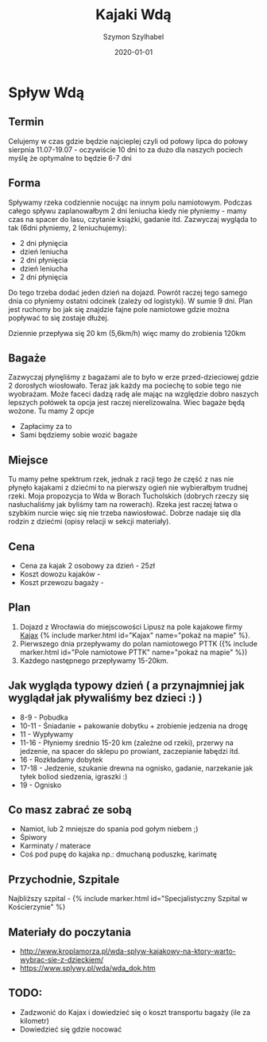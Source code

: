 ﻿---
layout: post
title: Kajaki Wdą
date: 2020-01-01
description: Plany wyjazdu kajakowego na rzece Wda w Borach Tucholskich
img: 2020-01-01-KajakiWda/main.JPG
tags: [Kajaki, Polska, Plany]
author: Szymon Szylhabel
---

<script>
  mapPath ="{{site.baseurl}}/data/2020-01-01-KajakiWda/map.json"
</script>

# Spływ Wdą  
   
## Termin  
Celujemy w czas gdzie będzie najcieplej czyli od połowy lipca do połowy sierpnia
11.07-19.07 - oczywiście 10 dni to za dużo dla naszych pociech myślę że optymalne to będzie 6-7 dni 

## Forma
Spływamy rzeka codziennie nocując na innym polu namiotowym. Podczas całego spływu zaplanowałbym 2 dni leniucha 
kiedy nie płyniemy - mamy czas na spacer do lasu, czytanie książki, gadanie itd. Zazwyczaj wygląda to tak (6dni płyniemy, 2 leniuchujemy):
* 2 dni płynięcia 
* dzień leniucha
* 2 dni płynięcia
* dzień leniucha
* 2 dni płynięcia

Do tego trzeba dodać jeden dzień na dojazd. Powrót raczej tego samego dnia co płyniemy ostatni odcinek (zależy od logistyki). 
W sumie 9 dni. Plan jest ruchomy bo jak się znajdzie fajne pole namiotowe gdzie można popływać to się zostaje dłużej. 

Dziennie przepływa się 20 km (5,6km/h) więc mamy do zrobienia 120km 

## Bagaże
Zazwyczaj płynęliśmy z bagażami ale to było w erze przed-dzieciowej gdzie 2 dorosłych wiosłowało. Teraz jak każdy ma pociechę 
to sobie tego nie wyobrażam. Może faceci dadzą radę ale mając na względzie dobro naszych lepszych połówek ta opcja jest raczej nierelizowalna. Wiec bagaże będą wożone.
Tu mamy 2 opcje 
* Zapłacimy za to
* Sami będziemy sobie wozić bagaże

## Miejsce
Tu mamy pełne spektrum rzek, jednak z racji tego że część z nas nie płynęło kajakami z dziećmi to na pierwszy ogień nie wybierałbym trudnej rzeki.
Moja propozycja to Wda w Borach Tucholskich (dobrych rzeczy się nasłuchaliśmy jak byliśmy tam na rowerach).
Rzeka jest raczej łatwa o szybkim nurcie więc się nie trzeba nawiosłować. Dobrze nadaje się dla rodzin z dziećmi (opisy relacji w sekcji materiały).

## Cena
* Cena za kajak 2 osobowy za dzień - 25zł 
* Koszt dowozu kajaków - 
* Koszt przewozu bagaży -  

## Plan
1. Dojazd z Wrocławia do miejscowości Lipusz na pole kajakowe firmy [Kajax](http://www.kajakinakaszubach.pl/ceny-kajakow/) {% include marker.html id="Kajax" name="pokaż na mapie" %}.
2. Pierwszego dnia przepływamy do polan namiotowego PTTK ({% include marker.html id="Pole namiotowe PTTK" name="pokaż na mapie" %})
3. Każdego następnego przepływamy 15-20km. 

## Jak wygląda typowy dzień ( a przynajmniej jak wyglądał jak pływaliśmy bez dzieci :) )
* 8-9 - Pobudka  
* 10-11 - Śniadanie + pakowanie dobytku + zrobienie jedzenia na drogę
* 11 - Wypływamy
* 11-16 - Płyniemy średnio 15-20 km (zależne od rzeki), przerwy na jedzenie, na spacer do sklepu po prowiant, zaczepianie łabędzi itd.
* 16 - Rozkładamy dobytek
* 17-18 - Jedzenie, szukanie drewna na ognisko, gadanie, narzekanie jak tyłek boliod siedzenia, igraszki :)
* 19 - Ognisko
 
## Co masz zabrać ze sobą
* Namiot, lub 2 mniejsze do spania pod gołym niebem ;)
* Śpiwory
* Karminaty / materace
* Coś pod pupę do kajaka np.: dmuchaną poduszkę, karimatę 

## Przychodnie, Szpitale 
Najbliższy szpital -  {% include marker.html id="Specjalistyczny Szpital w Kościerzynie" %}

## Materiały do poczytania
* http://www.kroplamorza.pl/wda-splyw-kajakowy-na-ktory-warto-wybrac-sie-z-dzieckiem/
* https://www.splywy.pl/wda/wda_dok.htm

## TODO:
* Zadzwonić do Kajax i dowiedzieć się o koszt transportu bagaży (ile za kilometr)
* Dowiedzieć się gdzie nocować 
